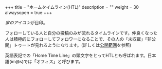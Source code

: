 +++
title = "ホームタイムライン(HTL)"
description = ""
weight = 30
alwaysopen = true
+++

<i class="fa fa-home">家のアイコン</i>が目印。

フォローしている人と自分の投稿のみが流れるタイムラインです。仲良くなった人は積極的にフォローしてフォロワーになることで、その人の「未収載」「非公開」トゥートが見れるようになります。(詳しくは[公開範囲](../../privacy)を参照)

英語表記での「Home Time Line」の頭文字をとってHTLとも呼ばれます。日本語(im@s)では「オフィス」と呼びます。
